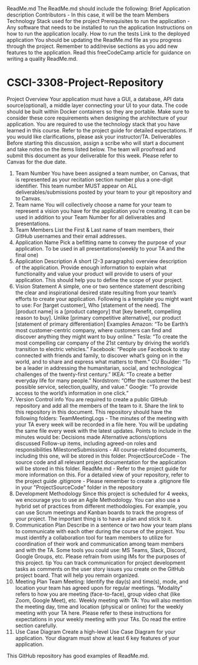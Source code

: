 ReadMe.md
The ReadMe.md should include the following:
Brief Application description
Contributors - In this case, it will be the team Members
Technology Stack used for the project
Prerequisites to run the application - Any software that needs to be installed to run the application
Instructions on how to run the application locally.
How to run the tests
Link to the deployed application
You should be updating the ReadMe.md file as you progress through the project. Remember to add/revise sections as you add new features to the application.
Read this freeCodeCamp article for guidance on writing a quality ReadMe.md.
# CSCI-3308-Project-Repository
Project Overview
Your application must have a GUI, a database, API data source(optional), a middle layer connecting your UI to your data. The code should be built within Docker containers so they are portable. Make sure to consider these core requirements when designing the architecture of your application. You are required to use the technology stack that you have learned in this course. Refer to the project guide for detailed expectations. If you would like clarifications, please ask your instructor/TA.
Deliverables
Before starting this discussion, assign a scribe who will start a document and take notes on the items listed below. The team will proofread and submit this document as your deliverable for this week. Please refer to Canvas for the due date.
1. Team Number
You have been assigned a team number, on Canvas, that is represented as your recitation section number plus a one-digit identifier. This team number MUST appear on ALL deliverables/submissions posted by your team to your git repository and to Canvas.
2. Team name
You will collectively choose a name for your team to represent a vision you have for the application you're creating. It can be used in addition to your Team Number for all deliverables and presentations.
3. Team Members
List the First & Last name of team members, their GitHub usernames and their email addresses.
4. Application Name
Pick a befitting name to convey the purpose of your application. To be used in all presentations(weekly to your TA and the final one)
5. Application Description
A short (2-3 paragraphs) overview description of the application. Provide enough information to explain what functionality and value your product will provide to users of your application. This should help you to define the scope of your project.
6. Vision Statement
A simple, one or two sentence statement describing the clear and inspirational desired state resulting from your team’s efforts to create your application. Following is a template you might want to use:
For [target customer], Who [statement of the need]. The [product name] is a [product category] that [key benefit, compelling reason to buy]. Unlike [primary competitive alternative], our product [statement of primary differentiation]
Examples
Amazon: “To be Earth’s most customer-centric company, where customers can find and discover anything they might want to buy online.”
Tesla: “To create the most compelling car company of the 21st century by driving the world’s transition to electric vehicles.”
Facebook: “People use Facebook to stay connected with friends and family, to discover what’s going on in the world, and to share and express what matters to them.”
CU Boulder: “To be a leader in addressing the humanitarian, social, and technological challenges of the twenty-first century.”
IKEA: “To create a better everyday life for many people.”
Nordstrom: “Offer the customer the best possible service, selection,quality, and value.”
Google: “To provide access to the world’s information in one click.”
7. Version Control
info
You are required to create a public GitHub repository and add all the members of the team to it. Share the link to this repository in this document.
This repository should have the following folders:
TeamMeetingLogs - The minutes of the meeting with your TA every week will be recorded in a file here. You will be updating the same file every week with the latest updates. Points to include in the minutes would be:
Decisions made
Alternative actions/options discussed
Follow-up items, including agreed-on roles and responsibilities
MilestoneSubmissions - All course-related documents, including this one, will be stored in this folder.
ProjectSourceCode - The source code and all relevant project documentation for the application will be stored in this folder.
ReadMe.md - Refer to the project guide for more information on this.
For a detailed view of your repository, refer to the project guide
.gitignore - Please remember to create a .gitignore file in your "ProjectSourceCode" folder in the repository
8. Development Methodology
Since this project is scheduled for 4 weeks, we encourage you to use an Agile Methodology. You can also use a hybrid set of practices from different methodologies. For example, you can use Scrum meetings and Kanban boards to track the progress of your project. The important thing is to have a plan and stick to it.
9. Communication Plan
Describe in a sentence or two how your team plans to communicate with each other during the course of the project. You must identify a collaboration tool for team members to utilize for coordination of their work and communication among team members and with the TA. Some tools you could use: MS Teams, Slack, Discord, Google Groups, etc. Please refrain from using IMs for the purposes of this project.
tip
You can track communication for project development tasks as comments on the user story issues you create on the GitHub project board. That will help you remain organized.
10. Meeting Plan
Team Meeting: Identify the day(s) and time(s), mode, and location your team has agreed upon for regular meetings. “Modality” refers to how you are meeting (face-to-face), group video chat (like Zoom, Google Meet), etc.
Weekly meeting with TA: You will also mention the meeting day, time and location (physical or online) for the weekly meeting with your TA here.
Please refer to these instructions for expectations in your weekly meeting with your TAs. Do read the entire section carefully.
11. Use Case Diagram
Create a high-level Use Case Diagram for your application. Your diagram must show at least 6 key features of your application.

This GitHub repository has good examples of ReadMe.md.